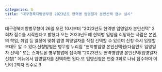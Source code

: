 ```yaml
---
categories: b
title: "대구경북지방병무청 2023년도 현역병 입영일자 본인선택 접수 실시"
---
```

대구경북지방병무청이 26일 오전 10시부터 "2023년도 현역병 입영일자 본인선택" 2회차 접수를 시작한다고 밝혔다.오는 2023년도에 현역병 입영을 희망하는 사람은 본인의 학업, 취업 등 일정에 맞춰 입영 희망일자를 직접 선택할 수 있으며 신청 즉시 입영할 부대도 알 수 있다.신청방법은 병무청 누리집 "현역병입영 본인선택원(다음연도 입영일자 선택)" 또는 스마트폰 병무청앱에 접속해 "2023년도 현역병입영 본인선택(입영일자 신청)" 메뉴에서 입영일자를 선택하면 된다.또 입영신청은 연중 3회로 나눠 접수하며 이번이 2회차 접수로 3